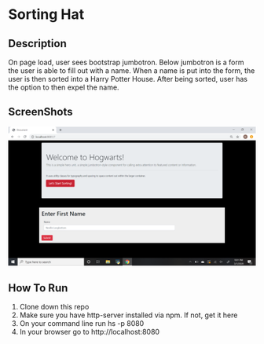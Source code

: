 # Sorting Hat

## Description
On page load, user sees bootstrap jumbotron.  Below jumbotron is a form the user is able to fill out with a name.  When a name is put into the form, the user is then sorted into a Harry Potter House.  After being sorted, user has the option to then expel the name. 

## ScreenShots
![img](https://raw.githubusercontent.com/bethh56/sorting-hat/master/screenshots/Screenshot%20(16).png)

## How To Run
1. Clone down this repo
1. Make sure you have http-server installed via npm. If not, get it here
1. On your command line run hs -p 8080
1. In your browser go to http://localhost:8080
